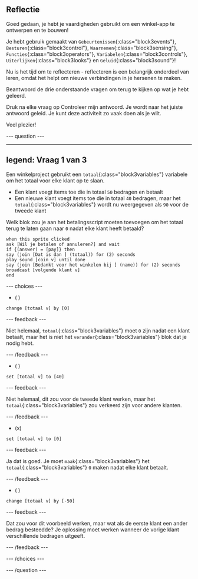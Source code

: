 ## Reflectie

Goed gedaan, je hebt je vaardigheden gebruikt om een winkel-app te ontwerpen en te bouwen!

Je hebt gebruik gemaakt van `Gebeurtenissen`{:class="block3events"}, `Besturen`{:class="block3control"}, `Waarnemen`{:class="block3sensing"}, `Functies`{:class="block3operators"}, `Variabelen`{:class="block3controls"}, `Uiterlijken`{:class="block3looks"} en `Geluid`{:class="block3sound"}!

Nu is het tijd om te reflecteren - reflecteren is een belangrijk onderdeel van leren, omdat het helpt om nieuwe verbindingen in je hersenen te maken.

Beantwoord de drie onderstaande vragen om terug te kijken op wat je hebt geleerd.

Druk na elke vraag op Controleer mijn antwoord. Je wordt naar het juiste antwoord geleid. Je kunt deze activiteit zo vaak doen als je wilt.

Veel plezier!

--- question ---

---
legend: Vraag 1 van 3
---

Een winkelproject gebruikt een `totaal`{:class="block3variables"} variabele om het totaal voor elke klant op te slaan.

+ Een klant voegt items toe die in totaal `50` bedragen en betaalt
+ Een nieuwe klant voegt items toe die in totaal `40` bedragen, maar het `totaal`{:class="block3variables"} wordt nu weergegeven als `90` voor de tweede klant

Welk blok zou je aan het betalingsscript moeten toevoegen om het totaal terug te laten gaan naar `0` nadat elke klant heeft betaald?

```blocks3
when this sprite clicked
ask [Wil je betalen of annuleren?] and wait
if {(answer) = [pay]} then
say (join [Dat is dan ] (totaal)) for (2) seconds
play sound [coin v] until done 
say (join [Bedankt voor het winkelen bij ] (name)) for (2) seconds
broadcast [volgende klant v]
end
```

--- choices ---

- ( )
```blocks3
change [totaal v] by [0]
```

 --- feedback ---

Niet helemaal, `totaal`{:class="block3variables"} moet `0` zijn nadat een klant betaalt, maar het is niet het `verander`{:class="block3variables"} blok dat je nodig hebt.

 --- /feedback ---

- ( )
```blocks3
set [totaal v] to [40]
```

 --- feedback ---

 Niet helemaal, dit zou voor de tweede klant werken, maar het `totaal`{:class="block3variables"} zou verkeerd zijn voor andere klanten.

 --- /feedback ---

- (x)

```blocks3
set [totaal v] to [0]
```

 --- feedback ---

Ja dat is goed. Je moet `maak`{:class="block3variables"} het `totaal`{:class="block3variables"} `0` maken nadat elke klant betaalt.

 --- /feedback ---

- ( )

```blocks3
change [totaal v] by [-50]
```

 --- feedback ---

Dat zou voor dit voorbeeld werken, maar wat als de eerste klant een ander bedrag besteedde? Je oplossing moet werken wanneer de vorige klant verschillende bedragen uitgeeft.

 --- /feedback ---

--- /choices ---

--- /question ---
